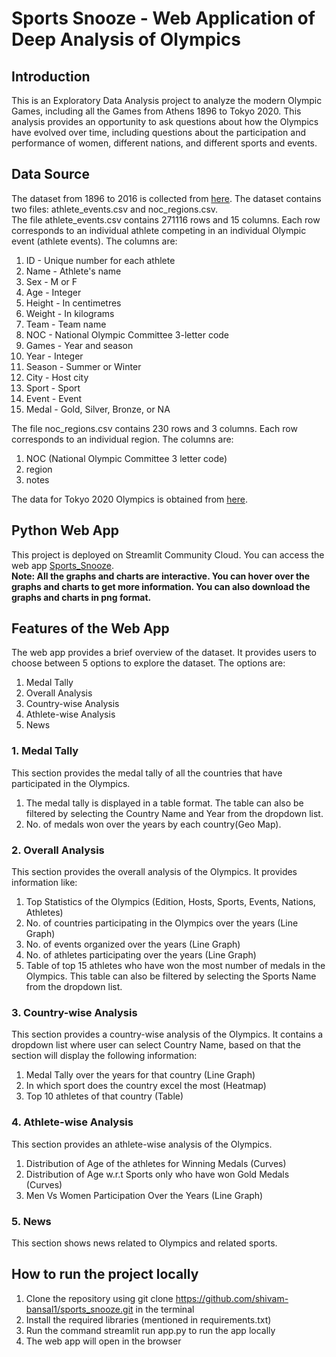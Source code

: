 # Sports Snooze - Web Application of Deep Analysis of Olympics
## Introduction
This is an Exploratory Data Analysis project to analyze the modern Olympic Games, including all the Games from Athens 1896 to Tokyo 2020. This analysis provides an opportunity to ask questions about how the Olympics have evolved over time, including questions about the participation and performance of women, different nations, and different sports and events.

## Data Source
The dataset from 1896 to 2016 is collected from [here](https://www.kaggle.com/datasets/heesoo37/120-years-of-olympic-history-athletes-and-results). The dataset contains two files: athlete_events.csv and noc_regions.csv. <br>
The file athlete_events.csv contains 271116 rows and 15 columns. Each row corresponds to an individual athlete competing in an individual Olympic event (athlete events). The columns are:

1. ID - Unique number for each athlete
1. Name - Athlete's name
1. Sex - M or F
1. Age - Integer
1. Height - In centimetres
1. Weight - In kilograms
1. Team - Team name
1. NOC - National Olympic Committee 3-letter code
1. Games - Year and season
1. Year - Integer
1. Season - Summer or Winter
1. City - Host city
1. Sport - Sport
1. Event - Event
1. Medal - Gold, Silver, Bronze, or NA <br>

The file noc_regions.csv contains 230 rows and 3 columns. Each row corresponds to an individual region. The columns are:

1. NOC (National Olympic Committee 3 letter code)
1. region
1. notes

The data for Tokyo 2020 Olympics is obtained from [here](https://www.kaggle.com/datasets/fearsomejockey/olympics-dataset-2020-tokyo-dataset).

## Python Web App
This project is deployed on Streamlit Community Cloud. You can access the web app [Sports_Snooze](https://shivam-bansal1-sports-snooze-app-3tyvgn.streamlit.app/).<br>
**Note: All the graphs and charts are interactive. You can hover over the graphs and charts to get more information. You can also download the graphs and charts in png format.**


## Features of the Web App
The web app provides a brief overview of the dataset. It provides users to choose between 5 options to explore the dataset. The options are:

1. Medal Tally
1. Overall Analysis
1. Country-wise Analysis
1. Athlete-wise Analysis
1. News

### 1. Medal Tally
This section provides the medal tally of all the countries that have participated in the Olympics. 
1. The medal tally is displayed in a table format. The table can also be filtered by selecting the Country Name and Year from the dropdown list.
1. No. of medals won over the years by each country(Geo Map).

### 2. Overall Analysis
This section provides the overall analysis of the Olympics. It provides information like:

1. Top Statistics of the Olympics (Edition, Hosts, Sports, Events, Nations, Athletes)
1. No. of countries participating in the Olympics over the years (Line Graph)
1. No. of events organized over the years (Line Graph)
1. No. of athletes participating over the years (Line Graph)
1. Table of top 15 athletes who have won the most number of medals in the Olympics. This table can also be filtered by selecting the Sports Name from the dropdown list.

### 3. Country-wise Analysis
This section provides a country-wise analysis of the Olympics. It contains a dropdown list where user can select Country Name, based on that the section will display the following information:

1. Medal Tally over the years for that country (Line Graph)
1. In which sport does the country excel the most (Heatmap)
1. Top 10 athletes of that country (Table)

### 4. Athlete-wise Analysis
This section provides an athlete-wise analysis of the Olympics.

1. Distribution of Age of the athletes for Winning Medals (Curves)
1. Distribution of Age w.r.t Sports only who have won Gold Medals (Curves)
1. Men Vs Women Participation Over the Years (Line Graph)

### 5. News
This section shows news related to Olympics and related sports.

## How to run the project locally
1. Clone the repository using git clone https://github.com/shivam-bansal1/sports_snooze.git in the terminal
1. Install the required libraries (mentioned in requirements.txt)
1. Run the command streamlit run app.py to run the app locally
1. The web app will open in the browser
